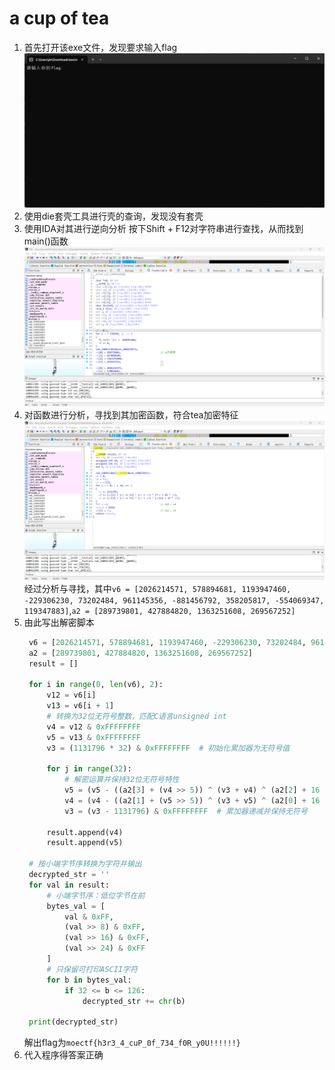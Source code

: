 # a cup of tea
1. 首先打开该exe文件，发现要求输入flag
   ![01](./picture/01.png)
2. 使用die套壳工具进行壳的查询，发现没有套壳
3. 使用IDA对其进行逆向分析
   按下Shift + F12对字符串进行查找，从而找到main()函数
   ![02](./picture/02.png)
4. 对函数进行分析，寻找到其加密函数，符合tea加密特征
   ![03](./picture/03.png)
   经过分析与寻找，其中`v6 = [2026214571, 578894681, 1193947460, -229306230, 73202484, 961145356, -881456792, 358205817, -554069347, 119347883]`,`a2 = [289739801, 427884820, 1363251608, 269567252]`
5. 由此写出解密脚本
   ```py
    v6 = [2026214571, 578894681, 1193947460, -229306230, 73202484, 961145356, -881456792, 358205817, -554069347, 119347883]
    a2 = [289739801, 427884820, 1363251608, 269567252]
    result = []

    for i in range(0, len(v6), 2):
        v12 = v6[i]
        v13 = v6[i + 1]
        # 转换为32位无符号整数，匹配C语言unsigned int
        v4 = v12 & 0xFFFFFFFF
        v5 = v13 & 0xFFFFFFFF
        v3 = (1131796 * 32) & 0xFFFFFFFF  # 初始化累加器为无符号值
        
        for j in range(32):
            # 解密运算并保持32位无符号特性
            v5 = (v5 - ((a2[3] + (v4 >> 5)) ^ (v3 + v4) ^ (a2[2] + 16 * v4))) & 0xFFFFFFFF
            v4 = (v4 - ((a2[1] + (v5 >> 5)) ^ (v3 + v5) ^ (a2[0] + 16 * v5))) & 0xFFFFFFFF
            v3 = (v3 - 1131796) & 0xFFFFFFFF  # 累加器递减并保持无符号
        
        result.append(v4)
        result.append(v5)

    # 按小端字节序转换为字符并输出
    decrypted_str = ''
    for val in result:
        # 小端字节序：低位字节在前
        bytes_val = [
            val & 0xFF,
            (val >> 8) & 0xFF,
            (val >> 16) & 0xFF,
            (val >> 24) & 0xFF
        ]
        # 只保留可打印ASCII字符
        for b in bytes_val:
            if 32 <= b <= 126:
                decrypted_str += chr(b)

    print(decrypted_str)
    ```
    解出flag为`moectf{h3r3_4_cuP_0f_734_f0R_y0U!!!!!!}`
6. 代入程序得答案正确